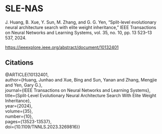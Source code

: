 # SLE-NAS
J. Huang, B. Xue, Y. Sun, M. Zhang, and G. G. Yen, “Split-level evolutionary neural architecture search with elite weight inheritance,” IEEE Transactions on Neural Networks and Learning Systems, vol. 35, no. 10, pp. 13 523–13 537, 2024.

https://ieeexplore.ieee.org/abstract/document/10132401

## Citations
@ARTICLE{10132401,\
        author={Huang, Junhao and Xue, Bing and Sun, Yanan and Zhang, Mengjie and Yen, Gary G.},\
        journal={IEEE Transactions on Neural Networks and Learning Systems}, \
        title={Split-Level Evolutionary Neural Architecture Search With Elite Weight Inheritance}, \
        year={2024},\
        volume={35},\
        number={10},\
        pages={13523-13537},\
        doi={10.1109/TNNLS.2023.3269816}}
